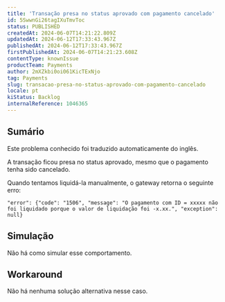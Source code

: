 ```yaml
---
title: 'Transação presa no status aprovado com pagamento cancelado'
id: 5SwwnGi26tagIXuTmvToc
status: PUBLISHED
createdAt: 2024-06-07T14:21:22.809Z
updatedAt: 2024-06-12T17:33:43.967Z
publishedAt: 2024-06-12T17:33:43.967Z
firstPublishedAt: 2024-06-07T14:21:23.608Z
contentType: knownIssue
productTeam: Payments
author: 2mXZkbi0oi061KicTExNjo
tag: Payments
slug: transacao-presa-no-status-aprovado-com-pagamento-cancelado
locale: pt
kiStatus: Backlog
internalReference: 1046365
---
```


## Sumário

<div class="alert alert-info">
  <p>Este problema conhecido foi traduzido automaticamente do inglês.</p>
</div>


A transação ficou presa no status aprovado, mesmo que o pagamento tenha sido cancelado.

Quando tentamos liquidá-la manualmente, o gateway retorna o seguinte erro:

    "error": {"code": "1506", "message": "O pagamento com ID = xxxxx não foi liquidado porque o valor de liquidação foi -x.xx.", "exception": null}


## Simulação


Não há como simular esse comportamento.



## Workaround


Não há nenhuma solução alternativa nesse caso.





